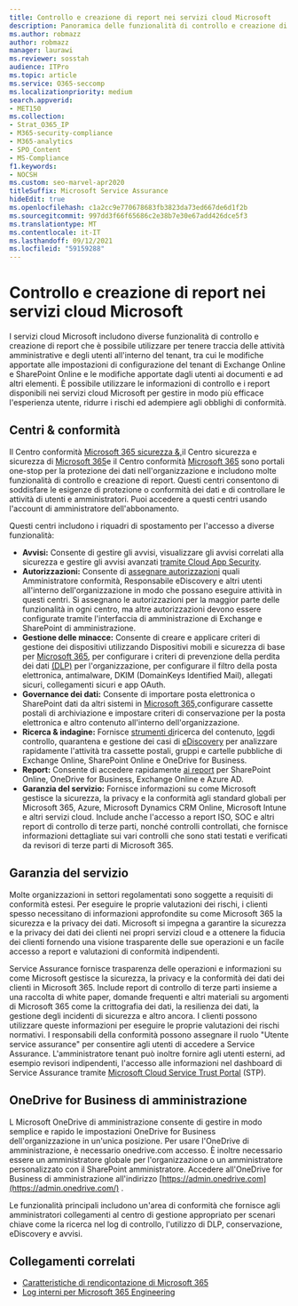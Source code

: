```yaml
---
title: Controllo e creazione di report nei servizi cloud Microsoft
description: Panoramica delle funzionalità di controllo e creazione di report Office 365, Microsoft 365 e Service Assurance.
ms.author: robmazz
author: robmazz
manager: laurawi
ms.reviewer: sosstah
audience: ITPro
ms.topic: article
ms.service: O365-seccomp
ms.localizationpriority: medium
search.appverid:
- MET150
ms.collection:
- Strat_O365_IP
- M365-security-compliance
- M365-analytics
- SPO_Content
- MS-Compliance
f1.keywords:
- NOCSH
ms.custom: seo-marvel-apr2020
titleSuffix: Microsoft Service Assurance
hideEdit: true
ms.openlocfilehash: c1a2cc9e770678683fb3823da73ed667de6d1f2b
ms.sourcegitcommit: 997dd3f66f65686c2e38b7e30e67add426dce5f3
ms.translationtype: MT
ms.contentlocale: it-IT
ms.lasthandoff: 09/12/2021
ms.locfileid: "59159288"
---
```

# <a name="auditing-and-reporting-in-microsoft-cloud-services"></a>Controllo e creazione di report nei servizi cloud Microsoft

I servizi cloud Microsoft includono diverse funzionalità di controllo e creazione di report che è possibile utilizzare per tenere traccia delle attività amministrative e degli utenti all'interno del tenant, tra cui le modifiche apportate alle impostazioni di configurazione del tenant di Exchange Online e SharePoint Online e le modifiche apportate dagli utenti ai documenti e ad altri elementi. È possibile utilizzare le informazioni di controllo e i report disponibili nei servizi cloud Microsoft per gestire in modo più efficace l'esperienza utente, ridurre i rischi ed adempiere agli obblighi di conformità.

## <a name="security--compliance-centers"></a>Centri & conformità

Il Centro conformità [Microsoft 365 sicurezza &,](https://protection.office.com)il Centro sicurezza e sicurezza di [Microsoft 365](https://security.microsoft.com)e il Centro conformità [Microsoft 365](https://compliance.microsoft.com) sono portali one-stop per la protezione dei dati nell'organizzazione e includono molte funzionalità di controllo e creazione di report. Questi centri consentono di soddisfare le esigenze di protezione o conformità dei dati e di controllare le attività di utenti e amministratori. Puoi accedere a questi centri usando l'account di amministratore dell'abbonamento.

Questi centri includono i riquadri di spostamento per l'accesso a diverse funzionalità:

- **Avvisi:** Consente di gestire gli avvisi, visualizzare gli avvisi correlati alla sicurezza e gestire gli avvisi avanzati [tramite Cloud App Security](/cloud-app-security/what-is-cloud-app-security).
- **Autorizzazioni:** Consente di [assegnare autorizzazioni](/microsoft-365/security/office-365-security/grant-access-to-the-security-and-compliance-center) quali Amministratore conformità, Responsabile eDiscovery e altri utenti all'interno dell'organizzazione in modo che possano eseguire attività in questi centri. Si assegnano le autorizzazioni per la maggior parte delle funzionalità in ogni centro, ma altre autorizzazioni devono essere configurate tramite l'interfaccia di amministrazione di Exchange e SharePoint di amministrazione.
- **Gestione delle minacce:** Consente di creare e applicare criteri di gestione dei dispositivi utilizzando Dispositivi mobili e sicurezza di base per [Microsoft 365](https://support.microsoft.com/office/overview-of-basic-mobility-and-security-for-microsoft-365-faa7d8e5-645d-4d59-839c-c8d4c1869e4a), per configurare i criteri di prevenzione della perdita dei dati [(DLP)](/microsoft-365/compliance/data-loss-prevention-policies) per l'organizzazione, per configurare il filtro della posta elettronica, antimalware, DKIM (DomainKeys Identified Mail), allegati sicuri, collegamenti sicuri e app OAuth.
- **Governance dei dati:** Consente di importare posta elettronica o SharePoint dati da [](https://support.office.com/article/Enable-archive-mailboxes-in-the-Office-365-Security-Compliance-Center-268a109e-7843-405b-bb3d-b9393b2342ce)altri sistemi in [](/microsoft-365/compliance/retention-policies) [Microsoft 365,](https://support.office.com/article/Import-PST-files-or-SharePoint-data-to-Office-365-ba688e0a-0fcb-4bd7-8e57-2b669564ea84)configurare cassette postali di archiviazione e impostare criteri di conservazione per la posta elettronica e altro contenuto all'interno dell'organizzazione.
- **Ricerca & indagine:** Fornisce [strumenti di](https://support.office.com/article/Run-a-Content-Search-in-the-Office-365-Security-Compliance-Center-61852fd9-fe8a-4880-a339-cb19ed3bff4a)ricerca del contenuto, [log](https://support.office.com/article/Search-the-audit-log-in-the-Office-365-Security-Compliance-Center-0d4d0f35-390b-4518-800e-0c7ec95e946c)di controllo, quarantena e gestione dei casi di [eDiscovery](https://support.office.com/article/Manage-eDiscovery-cases-in-the-Office-365-Security-Compliance-Center-edea80d6-20a7-40fb-b8c4-5e8c8395f6da) per analizzare rapidamente l'attività tra cassette postali, gruppi e cartelle pubbliche di Exchange Online, SharePoint Online e OneDrive for Business.
- **Report:** Consente di accedere rapidamente [ai report](https://support.office.com/article/Reports-in-the-Office-365-Security-Compliance-Center-7acd33ce-1ec8-49fb-b625-43bac7b58c5a) per SharePoint Online, OneDrive for Business, Exchange Online e Azure AD.
- **Garanzia del servizio:** Fornisce informazioni su come Microsoft gestisce la sicurezza, la privacy e la conformità agli standard globali per Microsoft 365, Azure, Microsoft Dynamics CRM Online, Microsoft Intune e altri servizi cloud. Include anche l'accesso a report ISO, SOC e altri report di controllo di terze parti, nonché controlli controllati, che fornisce informazioni dettagliate sui vari controlli che sono stati testati e verificati da revisori di terze parti di Microsoft 365.

## <a name="service-assurance"></a>Garanzia del servizio

Molte organizzazioni in settori regolamentati sono soggette a requisiti di conformità estesi. Per eseguire le proprie valutazioni dei rischi, i clienti spesso necessitano di informazioni approfondite su come Microsoft 365 la sicurezza e la privacy dei dati. Microsoft si impegna a garantire la sicurezza e la privacy dei dati dei clienti nei propri servizi cloud e a ottenere la fiducia dei clienti fornendo una visione trasparente delle sue operazioni e un facile accesso a report e valutazioni di conformità indipendenti.

Service Assurance fornisce trasparenza delle operazioni e informazioni su come Microsoft gestisce la sicurezza, la privacy e la conformità dei dati dei clienti in Microsoft 365. Include report di controllo di terze parti insieme a una raccolta di white paper, domande frequenti e altri materiali su argomenti di Microsoft 365 come la crittografia dei dati, la resilienza dei dati, la gestione degli incidenti di sicurezza e altro ancora. I clienti possono utilizzare queste informazioni per eseguire le proprie valutazioni dei rischi normativi. I responsabili della conformità possono assegnare il ruolo "Utente service assurance" per consentire agli utenti di accedere a Service Assurance. L'amministratore tenant può inoltre fornire agli utenti esterni, ad esempio revisori indipendenti, l'accesso alle informazioni nel dashboard di Service Assurance tramite [Microsoft Cloud Service Trust Portal](https://aka.ms/STP) (STP).

## <a name="onedrive-for-business-admin-center"></a>OneDrive for Business di amministrazione

L Microsoft OneDrive di amministrazione consente di gestire in modo semplice e rapido le impostazioni OneDrive for Business dell'organizzazione in un'unica posizione. Per usare l'OneDrive di amministrazione, è necessario onedrive.com accesso. È inoltre necessario essere un amministratore globale per l'organizzazione o un amministratore personalizzato con il SharePoint amministratore. Accedere all'OneDrive for Business di amministrazione all'indirizzo [https://admin.onedrive.com](https://admin.onedrive.com/) .

Le funzionalità principali includono un'area di conformità che fornisce agli amministratori collegamenti al centro di gestione appropriato per scenari chiave come la ricerca nel log di controllo, l'utilizzo di DLP, conservazione, eDiscovery e avvisi.

## <a name="related-links"></a>Collegamenti correlati

- [Caratteristiche di rendicontazione di Microsoft 365](assurance-reporting-features.md)
- [Log interni per Microsoft 365 Engineering](assurance-internal-logging.md)
